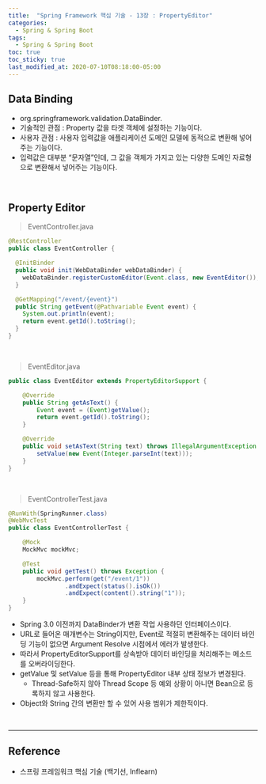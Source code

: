```yaml
---
title:  "Spring Framework 핵심 기술 - 13장 : PropertyEditor"
categories:
  - Spring & Spring Boot
tags:
  - Spring & Spring Boot
toc: true
toc_sticky: true
last_modified_at: 2020-07-10T08:18:00-05:00
---
```


## Data Binding

* org.springframework.validation.DataBinder.
* 기술적인 관점 : Property 값을 타겟 객체에 설정하는 기능이다.
* 사용자 관점 : 사용자 입력값을 애플리케이션 도메인 모델에 동적으로 변환해 넣어주는 기능이다.
* 입력값은 대부분 “문자열”인데, 그 값을 객체가 가지고 있는 다양한 도메인 자료형으로 변환해서 넣어주는 기능이다.

<br>

## Property Editor

> EventController.java

```java
@RestController
public class EventController {

  @InitBinder
  public void init(WebDataBinder webDataBinder) {
    webDataBinder.registerCustomEditor(Event.class, new EventEditor());
  }

  @GetMapping("/event/{event}")
  public String getEvent(@Pathvariable Event event) {
    System.out.println(event);
    return event.getId().toString();
  }
}
```

<br>

> EventEditor.java

```java
public class EventEditor extends PropertyEditorSupport {

    @Override
    public String getAsText() {
        Event event = (Event)getValue();
        return event.getId().toString();
    }

    @Override
    public void setAsText(String text) throws IllegalArgumentException {
        setValue(new Event(Integer.parseInt(text)));
    }
}
```

<br>

> EventControllerTest.java

```java
@RunWith(SpringRunner.class)
@WebMvcTest
public class EventControllerTest {

    @Mock
    MockMvc mockMvc;

    @Test
    public void getTest() throws Exception {
        mockMvc.perform(get("/event/1"))
                .andExpect(status().isOk())
                .andExpect(content().string("1"));
    }
}
```

* Spring 3.0 이전까지 DataBinder가 변환 작업 사용하던 인터페이스이다.
* URL로 들어온 매개변수는 String이지만, Event로 적절히 변환해주는 데이터 바인딩 기능이 없으면 Argument Resolve 시점에서 에러가 발생한다.
* 따라서 PropertyEditorSupport를 상속받아 데이터 바인딩을 처리해주는 메소드를 오버라이딩한다.
* getValue 및 setValue 등을 통해 PropertyEditor 내부 상태 정보가 변경된다.
  * Thread-Safe하지 않아 Thread Scope 등 예외 상황이 아니면 Bean으로 등록하지 않고 사용한다.
* Object와 String 간의 변환만 할 수 있어 사용 범위가 제한적이다.

<br>

---

## Reference

*	스프링 프레임워크 핵심 기술 (백기선, Inflearn)
